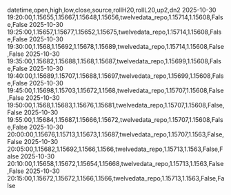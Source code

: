 datetime,open,high,low,close,source,rollH20,rollL20,up2,dn2
2025-10-30 19:20:00,1.15655,1.15667,1.15648,1.15656,twelvedata_repo,1.15714,1.15608,False,False
2025-10-30 19:25:00,1.15657,1.15677,1.15652,1.15675,twelvedata_repo,1.15714,1.15608,False,False
2025-10-30 19:30:00,1.1568,1.15692,1.15678,1.15689,twelvedata_repo,1.15714,1.15608,False,False
2025-10-30 19:35:00,1.15682,1.15688,1.1568,1.15687,twelvedata_repo,1.15699,1.15608,False,False
2025-10-30 19:40:00,1.15689,1.15707,1.15688,1.15697,twelvedata_repo,1.15699,1.15608,False,False
2025-10-30 19:45:00,1.15698,1.15703,1.15672,1.1568,twelvedata_repo,1.15707,1.15608,False,False
2025-10-30 19:50:00,1.1568,1.15683,1.15676,1.15681,twelvedata_repo,1.15707,1.15608,False,False
2025-10-30 19:55:00,1.15684,1.15687,1.15666,1.15672,twelvedata_repo,1.15707,1.15608,False,False
2025-10-30 20:00:00,1.15676,1.15713,1.15673,1.15687,twelvedata_repo,1.15707,1.1563,False,False
2025-10-30 20:05:00,1.15682,1.15692,1.1566,1.1566,twelvedata_repo,1.15713,1.1563,False,False
2025-10-30 20:10:00,1.15658,1.15672,1.15654,1.15668,twelvedata_repo,1.15713,1.1563,False,False
2025-10-30 20:15:00,1.15672,1.15672,1.1566,1.1566,twelvedata_repo,1.15713,1.1563,False,False
